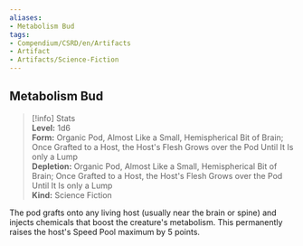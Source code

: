 ```yaml
---
aliases:
- Metabolism Bud
tags:
- Compendium/CSRD/en/Artifacts
- Artifact
- Artifacts/Science-Fiction
---
```


  
## Metabolism Bud  
>[!info] Stats  
> **Level:** 1d6  
> **Form:** Organic Pod, Almost Like a Small, Hemispherical Bit of Brain; Once Grafted to a Host, the Host's Flesh Grows over the Pod Until It Is only a Lump  
> **Depletion:** Organic Pod, Almost Like a Small, Hemispherical Bit of Brain; Once Grafted to a Host, the Host's Flesh Grows over the Pod Until It Is only a Lump  
> **Kind:** Science Fiction
  
The pod grafts onto any living host (usually near the brain or spine) and injects chemicals that boost the creature's metabolism. This permanently raises the host's Speed Pool maximum by 5 points.
